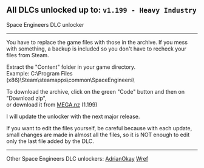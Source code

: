 ## All DLCs unlocked up to: `v1.199 - Heavy Industry`

Space Engineers DLC unlocker

---

You have to replace the game files with those in the archive.
If you mess with something, a backup is included so you don't have to recheck your files from Steam.

Extract the "Content" folder in your game directory.  
Example: C:\Program Files (x86)\Steam\steamapps\common\SpaceEngineers\

To download the archive, click on the green "Code" button and then on "Download zip",  
or download it from [MEGA.nz](https://mega.nz/file/OdIBgK5B#XNFf175_yigNXa6eTokah3UjqnUjCgm7qMDQ7Ph80ss) (1.199)

I will update the unlocker with the next major release.

If you want to edit the files yourself, be careful because with each update, small changes are made in almost all the files, so it is NOT enough to edit only the last file added by the DLC.

---

Other Space Engineers DLC unlockers:
[AdrianOkay](https://github.com/AdrianOkay/SpaceEngineersDLC-Unlocker)
[Wref](https://github.com/wrefgtzweve/SpaceEngineersDLCUnlocker)
